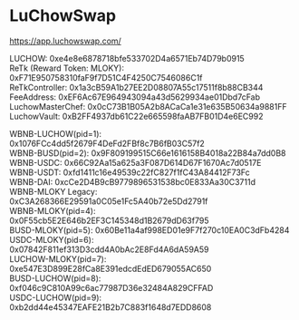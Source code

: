 # LuChowSwap

https://app.luchowswap.com/  

LUCHOW: 0xe4e8e6878718bfe533702D4a6571Eb74D79b0915  
ReTk (Reward Token: MLOKY): 0xF71E950758310faF9f7D51C4F4250C7546086C1f  
ReTkController: 0x1a3cB59A1b27EE2D08807A55c17511f8b88CB344  
FeeAddress: 0xEF6Ac67E964943094a43d5629934ae01Dbd7cFab  
LuchowMasterChef: 0x0cC73B1B05A2b8ACaCa1e31e635B50634a9881FF  
LuchowVault: 0xB2FF4937db61C22e665598faAB7FB01D4e6EC992  
  
  
  

WBNB-LUCHOW(pid=1): 0x1076FCc4dd5f2679F4DeFd2FBf8c7B6fB03C57f2  
WBNB-BUSD(pid=2): 0x9F809199515C66e1616158B4018a22B84a7dd0B8  
WBNB-USDC: 0x66C92Aa15a625a3F087D614D67F1670Ac7d0517E  
WBNB-USDT: 0xfd1411c16e49539c22fC827f1fC43A84412F73Fc  
WBNB-DAI: 0xcCe2D4B9cB9779896531538bc0E833Aa30C3711d  
WBNB-MLOKY Legacy: 0xC3A268366E29591a0C05e1Fc5A40b72e5Dd2791f  
WBNB-MLOKY(pid=4): 0x0F55cb5E2E646b2EF3C145348d1B2679dD63f795  
BUSD-MLOKY(pid=5): 0x60Be11a4af998ED01e9F7f270c10EA0C3dFb4284  
USDC-MLOKY(pid=6): 0x07842F811ef313D3cdd4A0bAc2E8Fd4A6dA59A59  
LUCHOW-MLOKY(pid=7): 0xe547E3D899E28fCa8E391edcdEdED679055AC650  
BUSD-LUCHOW(pid=8): 0xf046c9C810A99c6ac77987D36e32484A829CFFAD  
USDC-LUCHOW(pid=9): 0xb2dd44e45347EAFE21B2b7C883f1648d7EDD8608  
